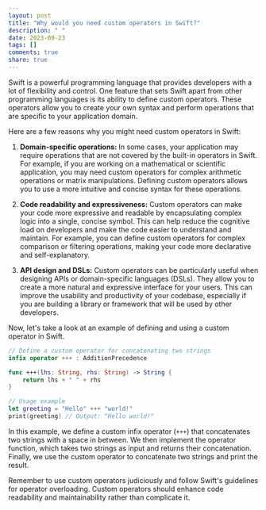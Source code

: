 ```yaml
---
layout: post
title: "Why would you need custom operators in Swift?"
description: " "
date: 2023-09-23
tags: []
comments: true
share: true
---
```


Swift is a powerful programming language that provides developers with a lot of flexibility and control. One feature that sets Swift apart from other programming languages is its ability to define custom operators. These operators allow you to create your own syntax and perform operations that are specific to your application domain.

Here are a few reasons why you might need custom operators in Swift:

1. **Domain-specific operations:** In some cases, your application may require operations that are not covered by the built-in operators in Swift. For example, if you are working on a mathematical or scientific application, you may need custom operators for complex arithmetic operations or matrix manipulations. Defining custom operators allows you to use a more intuitive and concise syntax for these operations.

2. **Code readability and expressiveness:** Custom operators can make your code more expressive and readable by encapsulating complex logic into a single, concise symbol. This can help reduce the cognitive load on developers and make the code easier to understand and maintain. For example, you can define custom operators for complex comparison or filtering operations, making your code more declarative and self-explanatory.

3. **API design and DSLs:** Custom operators can be particularly useful when designing APIs or domain-specific languages (DSLs). They allow you to create a more natural and expressive interface for your users. This can improve the usability and productivity of your codebase, especially if you are building a library or framework that will be used by other developers.

Now, let's take a look at an example of defining and using a custom operator in Swift.

```swift
// Define a custom operator for concatenating two strings
infix operator +++ : AdditionPrecedence

func +++(lhs: String, rhs: String) -> String {
    return lhs + " " + rhs
}

// Usage example
let greeting = "Hello" +++ "world!"
print(greeting) // Output: "Hello world!"
```

In this example, we define a custom infix operator (`+++`) that concatenates two strings with a space in between. We then implement the operator function, which takes two strings as input and returns their concatenation. Finally, we use the custom operator to concatenate two strings and print the result.

Remember to use custom operators judiciously and follow Swift's guidelines for operator overloading. Custom operators should enhance code readability and maintainability rather than complicate it.